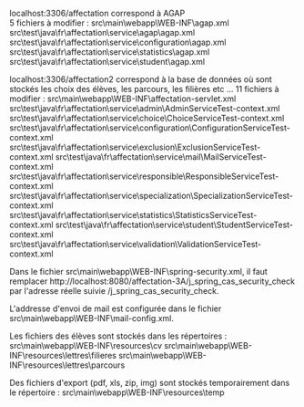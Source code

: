localhost:3306/affectation correspond à AGAP<br />
5 fichiers à modifier :
	<t />src\main\webapp\WEB-INF\agap.xml
	src\test\java\fr\affectation\service\agap\agap.xml
	src\test\java\fr\affectation\service\configuration\agap.xml
	src\test\java\fr\affectation\service\statistics\agap.xml
	src\test\java\fr\affectation\service\student\agap.xml

localhost:3306/affectation2 correspond à la base de données où sont stockés les choix des élèves, les parcours, les filières etc ...
11 fichiers à modifier :
	src\main\webapp\WEB-INF\affectation-servlet.xml
	src\test\java\fr\affectation\service\admin\AdminServiceTest-context.xml
	src\test\java\fr\affectation\service\choice\ChoiceServiceTest-context.xml
	src\test\java\fr\affectation\service\configuration\ConfigurationServiceTest-context.xml
	src\test\java\fr\affectation\service\exclusion\ExclusionServiceTest-context.xml
	src\test\java\fr\affectation\service\mail\MailServiceTest-context.xml
	src\test\java\fr\affectation\service\responsible\ResponsibleServiceTest-context.xml
	src\test\java\fr\affectation\service\specialization\SpecializationServiceTest-context.xml
	src\test\java\fr\affectation\service\statistics\StatisticsServiceTest-context.xml
	src\test\java\fr\affectation\service\student\StudentServiceTest-context.xml
	src\test\java\fr\affectation\service\validation\ValidationServiceTest-context.xml

Dans le fichier src\main\webapp\WEB-INF\spring-security.xml, il faut remplacer http://localhost:8080/affectation-3A/j_spring_cas_security_check par l'adresse réelle suivie /j_spring_cas_security_check.

L'addresse d'envoi de mail est configurée dans le fichier src\main\webapp\WEB-INF\mail-config.xml.

Les fichiers des élèves sont stockés dans les répertoires :
	src\main\webapp\WEB-INF\resources\cv
	src\main\webapp\WEB-INF\resources\lettres\filieres
	src\main\webapp\WEB-INF\resources\lettres\parcours

Des fichiers d'export (pdf, xls, zip, img) sont stockés temporairement dans le répertoire :
	src\main\webapp\WEB-INF\resources\temp